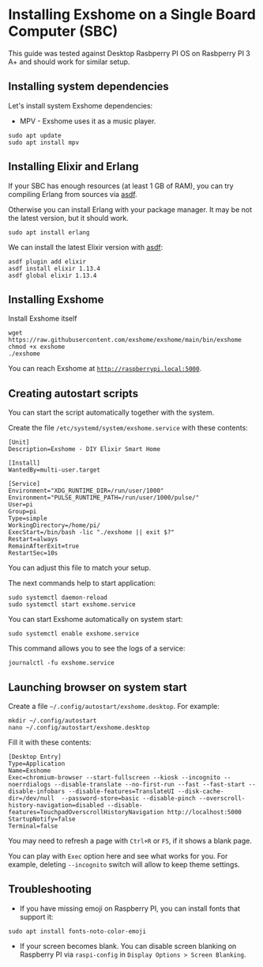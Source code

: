# Installing Exshome on a Single Board Computer (SBC)

This guide was tested against Desktop Rasbperry PI OS on Rasbperry PI 3 A+ and should work for similar setup.

## Installing system dependencies

Let's install system Exshome dependencies:
- MPV - Exshome uses it as a music player.

```
sudo apt update
sudo apt install mpv
```

## Installing Elixir and Erlang

If your SBC has enough resources (at least 1 GB of RAM), you can try compiling Erlang from sources via [asdf](https://asdf-vm.com/guide/getting-started.html).

Otherwise you can install Erlang with your package manager. It may be not the latest version, but it should work.
```
sudo apt install erlang
```

We can install the latest Elixir version with [asdf](https://asdf-vm.com/guide/getting-started.html):
```
asdf plugin add elixir
asdf install elixir 1.13.4
asdf global elixir 1.13.4
```

## Installing Exshome

Install Exshome itself
```
wget https://raw.githubusercontent.com/exshome/exshome/main/bin/exshome
chmod +x exshome
./exshome
```

You can reach Exshome at [`http://raspberrypi.local:5000`](http://raspberrypi.local:5000).

## Creating autostart scripts

You can start the script automatically together with the system.

Create the file `/etc/systemd/system/exshome.service` with these contents:

```
[Unit]
Description=Exshome - DIY Elixir Smart Home

[Install]
WantedBy=multi-user.target

[Service]
Environment="XDG_RUNTIME_DIR=/run/user/1000"
Environment="PULSE_RUNTIME_PATH=/run/user/1000/pulse/"
User=pi
Group=pi
Type=simple
WorkingDirectory=/home/pi/
ExecStart=/bin/bash -lic "./exshome || exit $?"
Restart=always
RemainAfterExit=true
RestartSec=10s
```

You can adjust this file to match your setup.

The next commands help to start application:

```
sudo systemctl daemon-reload
sudo systemctl start exshome.service
```

You can start Exshome automatically on system start:
```
sudo systemctl enable exshome.service
```

This command allows you to see the logs of a service:
```
journalctl -fu exshome.service
```

## Launching browser on system start

Create a file `~/.config/autostart/exshome.desktop`. For example:
```
mkdir ~/.config/autostart
nano ~/.config/autostart/exshome.desktop
```

Fill it with these contents:
```
[Desktop Entry]
Type=Application
Name=Exshome
Exec=chromium-browser --start-fullscreen --kiosk --incognito --noerrdialogs --disable-translate --no-first-run --fast --fast-start --disable-infobars --disable-features=TranslateUI --disk-cache-dir=/dev/null  --password-store=basic --disable-pinch --overscroll-history-navigation=disabled --disable-features=TouchpadOverscrollHistoryNavigation http://localhost:5000
StartupNotify=false
Terminal=false
```

You may need to refresh a page with `Ctrl+R` or `F5`, if it shows a blank page.

You can play with `Exec` option here and see what works for you.
For example, deleting `--incognito` switch will allow to keep theme settings.

## Troubleshooting

- If you have missing emoji on Raspberry PI, you can install fonts that support it:
```
sudo apt install fonts-noto-color-emoji
```
- If your screen becomes blank. You can disable screen blanking on Raspberry PI via `raspi-config` in `Display Options > Screen Blanking`.
